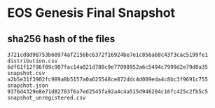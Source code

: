 # EOS Genesis Final Snapshot

## sha256 hash of the files

```console
3721cd8d98753b60974af2156bc6372f16924be7e1c856a68c43f3cac5199fe1  distribution.csv
6df61f12f96f89c907fac14a021d788c9e77098952a6c5494c7999d2e79d0a35  snapshot.csv
a2b5e31f3902fc989a8b5157a0a625548ce872ddc4d009eda4c8bc3f9691c755  snapshot.json
9376d4329e8e71d82703f6a7ed2545fa92a4c4a515d946204c16fc425c2fb5c5  snapshot_unregistered.csv
```
